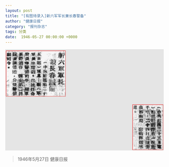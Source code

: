 ```yaml
---
layout: post
title: "[有图待录入]新六军军长兼长春警备"
author: "健康日报"
category: "报刊杂志"
tags: 分类
date:  1946-05-27 00:00:00 +0000
---
```


![新六军军长兼长春警备](../assets/images/newspapers/新六军军长兼长春警备.png)


> *<!-- 图源：佚名 -->*


> 1946年5月27日 健康日报
